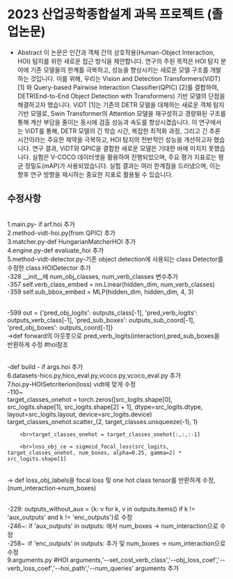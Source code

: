 # 2023 산업공학종합설계 과목 프로젝트 (졸업논문)

* Abstract
  이 논문은 인간과 객체 간의 상호작용(Human-Object Interaction, HOI) 탐지를 위한 새로운
접근 방식을 제안합니다. 연구의 주된 목적은 HOI 탐지 분야에 기존 모델들의 한계를
극복하고, 성능을 향상시키는 새로운 모델 구조를 개발하는 것입니다. 이를 위해, 우리는
Vision and Detection Transformers(ViDT) [1] 와 Query-based Pairwise Interaction Classifier(QPIC)
[2]를 결합하여, DETR(End-to-End Object Detection with Transformers) 기반 모델의 단점을
해결하고자 했습니다.
ViDT [1]는 기존의 DETR 모델을 대체하는 새로운 객체 탐지 기반 모델로, Swin Transformer의
Attention 모델을 재구성하고 경량화된 구조를 통해 계산 부담을 줄이는 동시에 검출 성능과
속도를 향상시켰습니다. 이 연구에서는 ViDT를 통해, DETR 모델의 긴 학습 시간, 복잡한
최적화 과정, 그리고 긴 추론 시간이라는 주요한 제약을 극복하고, HOI 탐지의 전반적인
성능을 개선하고자 했습니다.
연구 결과, ViDT와 QPIC을 결합한 새로운 모델은 기대한 바에 미치지 못했습니다. 실험은
V-COCO 데이터셋을 활용하여 진행되었으며, 주요 평가 지표로는 평균 정밀도(mAP)가
사용되었습니다. 실험 결과는 여러 한계점을 드러냈으며, 이는 향후 연구 방향을 제시하는
중요한 지표로 활용될 수 있습니다.

## 수정사항
<br>1.main.py- if arf.hoi 추가
<br>2.method-vidt-hoi.py(from QPIC) 추가
<br>3.matcher.py-def HungarianMatcherHOI 추가
<br>4.engine.py-def evaluate_hoi 추가
<br>5.method-vidt-detector.py-기존 object detection에 사용되는 class Detector를 수정한 class HOIDetector 추가
<br> -328 __init__에 num_obj_classes, num_verb_classes 변수추가
<br> -357 self.verb_class_embed = nn.Linear(hidden_dim, num_verb_classes)
<br> -359 self.sub_bbox_embed = MLP(hidden_dim, hidden_dim, 4, 3)
 
<br> -599 out = {'pred_obj_logits': outputs_class[-1], 'pred_verb_logits': outputs_verb_class[-1],
               'pred_sub_boxes': outputs_sub_coord[-1], 'pred_obj_boxes': outputs_coord[-1]}
 <br> ->def forward의 아웃풋으로 pred_verb_logits(interaction),pred_sub_boxes을 반환하게 수정 #hoi참조

<br> -def build - if args.hoi 추가
<br>6.datasets-hico.py,hico_eval.py,vcoco.py,vcoco_eval.py 추가
<br>7.hoi.py-HOISetcriterion(loss) vidt에 맞게 수정
<br> -110~
  <br>target_classes_onehot = torch.zeros([src_logits.shape[0], src_logits.shape[1], src_logits.shape[2] + 1], 
                                            dtype=src_logits.dtype, layout=src_logits.layout, device=src_logits.device)
        <br>target_classes_onehot.scatter_(2, target_classes.unsqueeze(-1), 1)

        <br>target_classes_onehot = target_classes_onehot[:,:,:-1]

        <br>loss_obj_ce = sigmoid_focal_loss(src_logits, target_classes_onehot, num_boxes, alpha=0.25, gamma=2) * src_logits.shape[1]

<br>-> def loss_obj_labels을 focal loss 및 one hot class tensor를 반환하게 수정,(num_interaction->num_boxes)

<br> -229: outputs_without_aux = {k: v for k, v in outputs.items() if k != 'aux_outputs' and k != 'enc_outputs'}로 수정
<br> -246~: if 'aux_outputs' in outputs: 에서 num_boxes -> num_interaction으로 수정
<br> -258~ :if 'enc_outputs' in outputs: 추가 및 num_boxes -> num_interaction으로 수정
<br>9.arguments.py #HOI arguments,'--set_cost_verb_class','--obj_loss_coef','--verb_loss_coef','--hoi_path','--num_queries' arguments 추가
